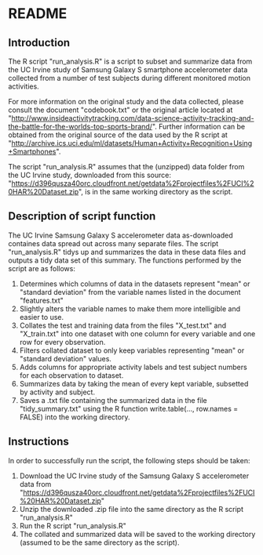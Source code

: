 # README

## Introduction
The R script "run_analysis.R" is a script to subset and summarize data from the  UC Irvine study of Samsung Galaxy S smartphone accelerometer data collected from a number of test subjects during different monitored motion activities. 

For more information on the original study and the data collected, please consult the document "codebook.txt" or the original article located at "http://www.insideactivitytracking.com/data-science-activity-tracking-and-the-battle-for-the-worlds-top-sports-brand/". Further information can be obtained from the original source of the data used by the R script at "http://archive.ics.uci.edu/ml/datasets/Human+Activity+Recognition+Using+Smartphones". 

The script "run_analysis.R" assumes that the (unzipped) data folder from the UC Irvine study, downloaded from this source: "https://d396qusza40orc.cloudfront.net/getdata%2Fprojectfiles%2FUCI%20HAR%20Dataset.zip", is in the same working directory as the script.

## Description of script function
The UC Irvine Samsung Galaxy S accelerometer data as-downloaded containes data spread out across many separate files. The script "run_analysis.R" tidys up and summarizes the data in these data files and outputs a tidy data set of this summary. The functions performed by the script are as follows:

1. Determines which columns of data in the datasets represent "mean" or "standard deviation" from the variable names listed in the document "features.txt"
2. Slightly alters the variable names to make them more intelligible and easier to use.
3. Collates the test and training data from the files "X_test.txt" and "X_train.txt" into one dataset with one column for every variable and one row for every observation.
4. Filters collated dataset to only keep variables representing "mean" or "standard deviation" values.
5. Adds columns for appropriate activity labels and test subject numbers for each observation to dataset.
6. Summarizes data by taking the mean of every kept variable, subsetted by activity and subject.
7. Saves a .txt file containing the summarized data in the file "tidy_summary.txt" using the R function write.table(..., row.names = FALSE) into the working directory.

## Instructions
In order to successfully run the script, the following steps should be taken:

1. Download the UC Irvine study of the Samsung Galaxy S accelerometer data from "https://d396qusza40orc.cloudfront.net/getdata%2Fprojectfiles%2FUCI%20HAR%20Dataset.zip"
2. Unzip the downloaded .zip file into the same directory as the R script "run_analysis.R"
3. Run the R script "run_analysis.R"
4. The collated and summarized data will be saved to the working directory (assumed to be the same directory as the script).